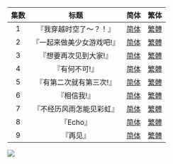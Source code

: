 

| 集数 | 标题 | 简体 | 繁体 |
| :--: | :--: | :--: | :--: |
| 1 | 『我穿越时空了～？！』 | [简体](https://raw.githubusercontent.com/SweetSub/SweetSub/master/Archive/16bit%20Sensation/%5BSweetSub%5D%2016bit%20Sensation%20-%20Another%20Layer%20-%2001.chs.ass) | [繁體](https://raw.githubusercontent.com/SweetSub/SweetSub/master/Archive/16bit%20Sensation/%5BSweetSub%5D%2016bit%20Sensation%20-%20Another%20Layer%20-%2001.cht.ass) |
| 2 | 『一起来做美少女游戏吧!』 | [简体](https://raw.githubusercontent.com/SweetSub/SweetSub/master/Archive/16bit%20Sensation/%5BSweetSub%5D%2016bit%20Sensation%20-%20Another%20Layer%20-%2002.chs.ass) | [繁體](https://raw.githubusercontent.com/SweetSub/SweetSub/master/Archive/16bit%20Sensation/%5BSweetSub%5D%2016bit%20Sensation%20-%20Another%20Layer%20-%2002.cht.ass) |
| 3 | 『想要再次见到大家!』 | [简体](https://raw.githubusercontent.com/SweetSub/SweetSub/master/Archive/16bit%20Sensation/%5BSweetSub%5D%2016bit%20Sensation%20-%20Another%20Layer%20-%2003.chs.ass) | [繁體](https://raw.githubusercontent.com/SweetSub/SweetSub/master/Archive/16bit%20Sensation/%5BSweetSub%5D%2016bit%20Sensation%20-%20Another%20Layer%20-%2003.cht.ass) |
| 4 | 『有何不可!』 | [简体](https://raw.githubusercontent.com/SweetSub/SweetSub/master/Archive/16bit%20Sensation/%5BSweetSub%5D%2016bit%20Sensation%20-%20Another%20Layer%20-%2004.chs.ass) | [繁體](https://raw.githubusercontent.com/SweetSub/SweetSub/master/Archive/16bit%20Sensation/%5BSweetSub%5D%2016bit%20Sensation%20-%20Another%20Layer%20-%2004.cht.ass) |
| 5 | 『有第二次就有第三次!』 | [简体](https://raw.githubusercontent.com/SweetSub/SweetSub/master/Archive/16bit%20Sensation/%5BSweetSub%5D%2016bit%20Sensation%20-%20Another%20Layer%20-%2005.chs.ass) | [繁體](https://raw.githubusercontent.com/SweetSub/SweetSub/master/Archive/16bit%20Sensation/%5BSweetSub%5D%2016bit%20Sensation%20-%20Another%20Layer%20-%2005.cht.ass) |
| 6 | 『相信我!』 | [简体](https://raw.githubusercontent.com/SweetSub/SweetSub/master/Archive/16bit%20Sensation/%5BSweetSub%5D%2016bit%20Sensation%20-%20Another%20Layer%20-%2006.chs.ass) | [繁體](https://raw.githubusercontent.com/SweetSub/SweetSub/master/Archive/16bit%20Sensation/%5BSweetSub%5D%2016bit%20Sensation%20-%20Another%20Layer%20-%2006.cht.ass) |
| 7 | 『不经历风雨怎能见彩虹』 | [简体](https://raw.githubusercontent.com/SweetSub/SweetSub/master/Archive/16bit%20Sensation/%5BSweetSub%5D%2016bit%20Sensation%20-%20Another%20Layer%20-%2007.chs.ass) | [繁體](https://raw.githubusercontent.com/SweetSub/SweetSub/master/Archive/16bit%20Sensation/%5BSweetSub%5D%2016bit%20Sensation%20-%20Another%20Layer%20-%2007.cht.ass) |
| 8 | 『Echo』 | [简体](https://raw.githubusercontent.com/SweetSub/SweetSub/master/Archive/16bit%20Sensation/%5BSweetSub%5D%2016bit%20Sensation%20-%20Another%20Layer%20-%2008.chs.ass) | [繁體](https://raw.githubusercontent.com/SweetSub/SweetSub/master/Archive/16bit%20Sensation/%5BSweetSub%5D%2016bit%20Sensation%20-%20Another%20Layer%20-%2008.cht.ass) |
| 9 | 『再见』 | [简体](https://raw.githubusercontent.com/SweetSub/SweetSub/master/Archive/16bit%20Sensation/%5BSweetSub%5D%2016bit%20Sensation%20-%20Another%20Layer%20-%2009.chs.ass) | [繁體](https://raw.githubusercontent.com/SweetSub/SweetSub/master/Archive/16bit%20Sensation/%5BSweetSub%5D%2016bit%20Sensation%20-%20Another%20Layer%20-%2009.cht.ass) |





![](https://files.catbox.moe/57ornv.jpg)